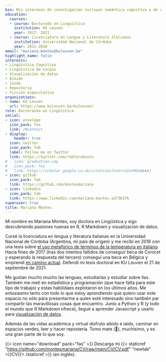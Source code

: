 ```yaml
---
bio: Mis intereses de investigación incluyen semántica cognitiva y de corpus y visualización de datos.
education:
  courses:
  - course: Doctorado en Lingüística
    institution: KU Leuven
    year: 2017- 2021
  - course: Licenciatura en Lengua y Literatura Italianas
    institution: Universidad Nacional de Córdoba
    year: 2011-2016
email: "mariana.montes@kuleuven.be"
highlight_name: false
interests:
- Lingüística Cognitiva
- Lingüística de Corpus
- Visualización de datos
- Aikido
- Iaido
- Repostería
- Ficción especulativa
organizations:
- name: KU Leuven
  url: https://www.kuleuven.be/kuleuven/
role: Doctoranda en Lingüística
social:
- icon: envelope
  icon_pack: fas
  link: /#contact
- display:
    header: true
  icon: twitter
  icon_pack: fab
  label: Follow me on Twitter
  link: https://twitter.com/roblerobusto
# - icon: graduation-cap
#   icon_pack: fas
#   link: https://scholar.google.co.uk/citations?user=sIwtMXoAAAAJ
- icon: github
  icon_pack: fab
  link: https://github.com/montesmariana
- icon: linkedin
  icon_pack: fab
  link: https://www.linkedin.com/mariana-montes-a373637b
superuser: true
title: Mariana Montes
---
```


Mi nombre es Mariana Montes, soy doctora en Lingüística y sigo descubriendo pasiones nuevas en R, R Markdown y visualización de datos.

Cursé la licenciatura en lengua y literatura italianas en la Universidad Nacional de Córdoba (Argentina, mi país de origen) y me recibí en 2016 con una tesis sobre [el uso metafórico de términos de la temperatura en italiano](https://rdu.unc.edu.ar/bitstream/handle/11086/14119/Mariana%20Montes.pdf?sequence=1&isAllowed=y). Hacia fines de 2017 (tras dos intentos fallidos de conseguir beca de Conicet y esperando la respuesta del tercero) conseguí una beca en Bélgica y emprendí [mi camino actual](https://www.arts.kuleuven.be/ling/qlvl/people/pages/00118974). Defendí mi tesis doctoral en KU Leuven el 21 de septiembre de 2021.

Me gustan mucho mucho las lenguas, estudiarlas y estudiar sobre llas. También me metí en estadística y programación (que hace falta para este tipo de trabajo) y estas habilidaes explotaron en los últimos años. Me entusiasmo tanto con todo lo que estoy aprendiendo que quiero usar este espacio no sólo para presentarme a quien esté interesado sino también par compartir las maravillosas cosas que encuentro. Junto a Python y R (y todo el mundo que R Markdown ofrece), llegué a aprender Javascript y usarlo para [visualización de datos](https://qlvl.github.io/NephoVis/).

Además de las vidas académica y virtual disfruto aikido e iaido, caminar en espacios verdes, leer y hacer repostería. Tomo mate (🧉), muchísimo, y es una gran parte de lo que soy.

{{< icon name="download" pack="fas" >}} Descarga mi {{< staticref "https://github.com/montesmariana/CV/raw/main/CV/CV.pdf" "newtab" >}}CV{{< /staticref >}} (en inglés).
